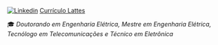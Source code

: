 <!---
- 👋 Hi, I’m @ferreirad08
- 👀 I’m interested in ...
- 🌱 I’m currently learning ...
- 💞️ I’m looking to collaborate on ...
- 📫 How to reach me ...


ferreirad08/ferreirad08 is a ✨ special ✨ repository because its `README.md` (this file) appears on your GitHub profile.
You can click the Preview link to take a look at your changes.
--->
[![Linkedin](https://img.shields.io/badge/LinkedIn-%230077B5.svg?&logo=linkedin&logoColor=white)](https://www.linkedin.com/in/david-f-3a918ba5)
[Currículo Lattes](http://lattes.cnpq.br/3863655668683045)

:mortar_board: _Doutorando em Engenharia Elétrica,_
_Mestre em Engenharia Elétrica,_
_Tecnólogo em Telecomunicações e_
_Técnico em Eletrônica_
